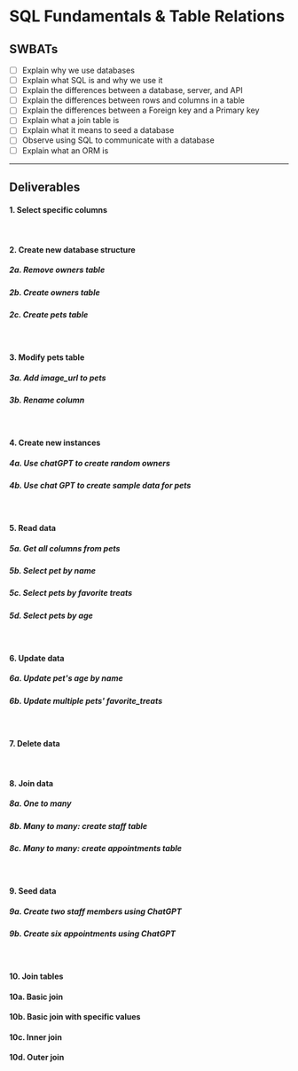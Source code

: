 # SQL Fundamentals & Table Relations

## SWBATs

- [ ] Explain why we use databases
- [ ] Explain what SQL is and why we use it
- [ ] Explain the differences between a database, server, and API
- [ ] Explain the differences between rows and columns in a table
- [ ] Explain the differences between a Foreign key and a Primary key
- [ ] Explain what a join table is
- [ ] Explain what it means to seed a database
- [ ] Observe using SQL to communicate with a database
- [ ] Explain what an ORM is

---

## Deliverables

#### 1. Select specific columns
<br />

#### 2. Create new database structure
##### 2a. Remove owners table
##### 2b. Create owners table
##### 2c. Create pets table
<br />

#### 3. Modify pets table
##### 3a. Add image_url to pets
##### 3b. Rename column
<br />

#### 4. Create new instances
##### 4a. Use chatGPT to create random owners
##### 4b. Use chat GPT to create sample data for pets
<br />

#### 5. Read data
##### 5a. Get all columns from pets
##### 5b. Select pet by name
##### 5c. Select pets by favorite treats
##### 5d. Select pets by age 
<br />

#### 6. Update data
##### 6a. Update pet's age by name
##### 6b. Update multiple pets' favorite_treats
<br />

#### 7. Delete data
<br />

#### 8. Join data 
##### 8a. One to many
##### 8b. Many to many: create staff table 
##### 8c. Many to many: create appointments table
<br />

#### 9. Seed data
##### 9a. Create two staff members using ChatGPT
##### 9b. Create six appointments using ChatGPT
<br />

#### 10. Join tables
#### 10a. Basic join
#### 10b. Basic join with specific values
#### 10c. Inner join
#### 10d. Outer join


